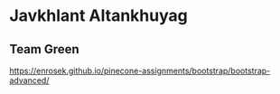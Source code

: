 # Javkhlant Altankhuyag

## Team Green

https://enrosek.github.io/pinecone-assignments/bootstrap/bootstrap-advanced/
